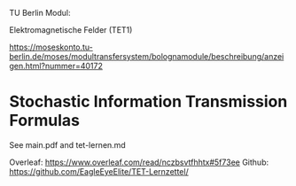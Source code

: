 TU Berlin Modul:

Elektromagnetische Felder (TET1)

https://moseskonto.tu-berlin.de/moses/modultransfersystem/bolognamodule/beschreibung/anzeigen.html?nummer=40172



# Stochastic Information Transmission Formulas

See main.pdf and tet-lernen.md





Overleaf: https://www.overleaf.com/read/nczbsvtfhhtx#5f73ee
Github: https://github.com/EagleEyeElite/TET-Lernzettel/
